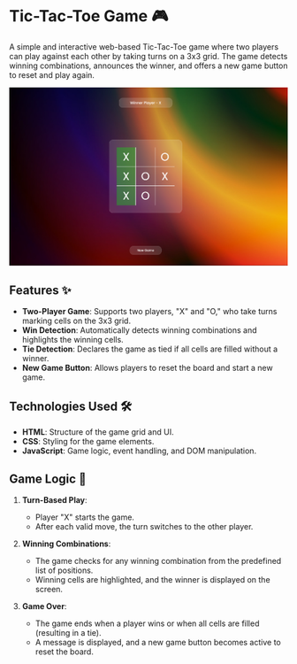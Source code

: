 # Tic-Tac-Toe Game 🎮

A simple and interactive web-based Tic-Tac-Toe game where two players can play against each other by taking turns on a 3x3 grid. The game detects winning combinations, announces the winner, and offers a new game button to reset and play again.

![Tic-Tac-Toe Game Screenshot](image.png)

## Features ✨

- **Two-Player Game**: Supports two players, "X" and "O," who take turns marking cells on the 3x3 grid.
- **Win Detection**: Automatically detects winning combinations and highlights the winning cells.
- **Tie Detection**: Declares the game as tied if all cells are filled without a winner.
- **New Game Button**: Allows players to reset the board and start a new game.

## Technologies Used 🛠️

- **HTML**: Structure of the game grid and UI.
- **CSS**: Styling for the game elements.
- **JavaScript**: Game logic, event handling, and DOM manipulation.

## Game Logic 📜

1. **Turn-Based Play**: 
   - Player "X" starts the game.
   - After each valid move, the turn switches to the other player.

2. **Winning Combinations**: 
   - The game checks for any winning combination from the predefined list of positions.
   - Winning cells are highlighted, and the winner is displayed on the screen.

3. **Game Over**: 
   - The game ends when a player wins or when all cells are filled (resulting in a tie).
   - A message is displayed, and a new game button becomes active to reset the board.
